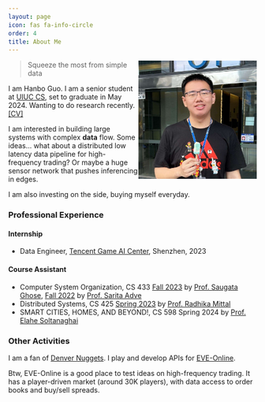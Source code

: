 ```yaml
---
layout: page
icon: fas fa-info-circle
order: 4
title: About Me
---
```



<p class="full-width no-margin"><img src="/assets/img/hanbo.png" alt="HB" style="width:15rem;height:15rem;" align="right"/></p>

> Squeeze the most from simple data

I am Hanbo Guo. I am a senior student at [UIUC CS](https://cs.illinois.edu/), set to graduate in May 2024. Wanting to do research recently. [[CV]](/assets/CV.Hanbo_Guo.pdf)

I am interested in building large systems with complex **data** flow. Some ideas... what about a distributed low latency data pipeline for high-frequency trading? 
Or maybe a huge sensor network that pushes inferencing in edges.

I am also investing on the side, buying myself <i class="fas fa-coffee"></i> everyday. 

### **Professional Experience**

#### **Internship**
* Data Engineer, [Tencent Game AI Center](https://intl.gcloud.tencent.com/), Shenzhen, 2023

#### **Course Assistant**
* Computer System Organization, CS 433 [Fall 2023](https://courses.grainger.illinois.edu/CS433/fa2023/) by [Prof. Saugata Ghose](https://ghose.web.illinois.edu/), [Fall 2022](https://courses.grainger.illinois.edu/cs433/fa2022/) by [Prof. Sarita Adve](https://sadve.cs.illinois.edu/)
* Distributed Systems, CS 425 [Spring 2023](https://courses.grainger.illinois.edu/ece428/sp2023/) by [Prof. Radhika Mittal](https://radhikam.web.illinois.edu/)
* SMART CITIES, HOMES, AND BEYOND!, CS 598 Spring 2024 by [Prof. Elahe Soltanaghai](https://elahe.web.illinois.edu/)


### Other Activities

I am a fan of <i class='fas fa-basketball-ball' style='font-size;color:brown'></i> [Denver Nuggets](https://twitter.com/nuggets?). I play and develop APIs for <i class="fas fa-dice"></i> [EVE-Online](https://www.eveonline.com/).

Btw, EVE-Online is a good place to test ideas on high-frequency trading. It has a player-driven market (around 30K players), with data access to order books and buy/sell spreads.
